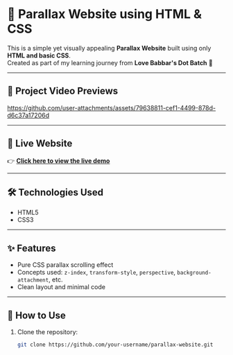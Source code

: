 # 🌄 Parallax Website using HTML & CSS

This is a simple yet visually appealing **Parallax Website** built using only **HTML and basic CSS**.  
Created as part of my learning journey from **Love Babbar's Dot Batch** 🚀

---

## 📸 Project Video Previews

https://github.com/user-attachments/assets/79638811-cef1-4499-878d-d6c37a17206d

---

## 🔗 Live Website

👉 **[Click here to view the live demo](https://dhananjaymukhiya.github.io/parallax-website/)**

---

## 🛠️ Technologies Used

- HTML5
- CSS3

---

## ✨ Features

- Pure CSS parallax scrolling effect
- Concepts used: `z-index`, `transform-style`, `perspective`, `background-attachment`, etc.
- Clean layout and minimal code

---

## 🚀 How to Use

1. Clone the repository:
   ```bash
   git clone https://github.com/your-username/parallax-website.git

